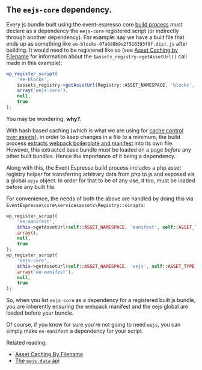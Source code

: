 ## The `eejs-core` dependency.

Every js bundle built using the event-espresso core [build process](build-process.md) _must_ declare as a dependency the `eejs-core` registered script (or indirectly through another dependency).  For example: say we have a built file that ends up as something like `ee-blocks-07a088b9a2f510393f8f.dist.js` after building.  It would need to be registered like so (see [Asset Caching by Filename](asset-caching-by-filename.md) for information about the `$assets_registry->getAssetUrl()` call made in this example):

```js
wp_register_script(
    'ee-blocks',
    $assets_registry->getAssetUrl(Registry::ASSET_NAMESPACE, 'blocks', Registry::ASSET_TYPE_JS),
    array('eejs-core'),
    null,
    true
);
```

You may be wondering, **why?**.  

With hash based caching (which is what we are using for [cache control over assets](asset-caching-by-filename.md)), in order to keep changes in a file to a minimum, the build process [extracts webpack boilerplate and manifest](https://webpack.js.org/guides/caching/#extracting-boilerplate) into its own file.  However, this extracted base bundle _must_ be loaded on a page _before_ any other built bundles.  Hence the importance of it being a dependency.

Along with this, the Event Espresso build process includes a php asset registry helper for transferring arbitrary data from php to js and exposed via a global `eejs` object.  In order for that to be of any use, it too, must be loaded before any built file.

For convenience, the needs of both the above are handled by doing this via `EventEspresso\core\servicesassets\Registry::scripts`:

```php
wp_register_script(
    'ee-manifest',
    $this->getAssetUrl(self::ASSET_NAMESPACE, 'manifest', self::ASSET_TYPE_JS),
    array(),
    null,
    true
);
wp_register_script(
    'eejs-core',
    $this->getAssetUrl(self::ASSET_NAMESPACE, 'eejs', self::ASSET_TYPE_JS),
    array('ee-manifest'),
    null,
    true
); 
```

So, when you list `eejs-core` as a dependency for a registered built js bundle, you are inherently ensuring the webpack manifest and the eejs global are loaded before your bundle.

Of course, if you know for sure you're not going to need `eejs`, you can simply make `ee-manifest` a dependency for your script.

Related reading:

- [Asset Caching By Filename](./asset-caching-by-filename.md)
- [The `eejs.data` api](./eejs-data-api.md)
